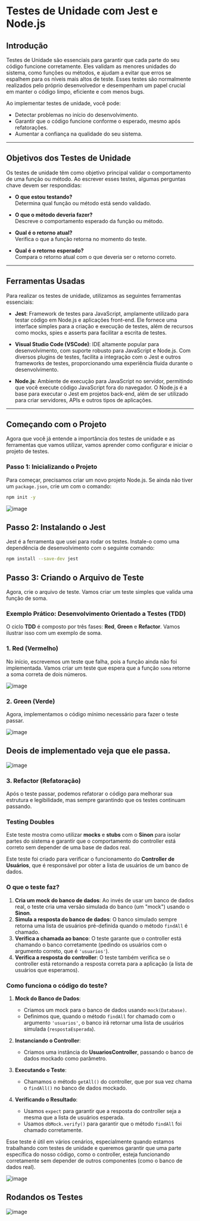 
# Testes de Unidade com Jest e Node.js

## Introdução

Testes de Unidade são essenciais para garantir que cada parte do seu código funcione corretamente. Eles validam as menores unidades do sistema, como funções ou métodos, e ajudam a evitar que erros se espalhem para os níveis mais altos de teste. Esses testes são normalmente realizados pelo próprio desenvolvedor e desempenham um papel crucial em manter o código limpo, eficiente e com menos bugs.

Ao implementar testes de unidade, você pode:

- Detectar problemas no início do desenvolvimento.
- Garantir que o código funcione conforme o esperado, mesmo após refatorações.
- Aumentar a confiança na qualidade do seu sistema.

---

## Objetivos dos Testes de Unidade

Os testes de unidade têm como objetivo principal validar o comportamento de uma função ou método. Ao escrever esses testes, algumas perguntas chave devem ser respondidas:

- **O que estou testando?**  
  Determina qual função ou método está sendo validado.
  
- **O que o método deveria fazer?**  
  Descreve o comportamento esperado da função ou método.

- **Qual é o retorno atual?**  
  Verifica o que a função retorna no momento do teste.

- **Qual é o retorno esperado?**  
  Compara o retorno atual com o que deveria ser o retorno correto.

---

## Ferramentas Usadas

Para realizar os testes de unidade, utilizamos as seguintes ferramentas essenciais:

- **Jest**: Framework de testes para JavaScript, amplamente utilizado para testar código em Node.js e aplicações front-end. Ele fornece uma interface simples para a criação e execução de testes, além de recursos como mocks, spies e asserts para facilitar a escrita de testes.
  
- **Visual Studio Code (VSCode)**: IDE altamente popular para desenvolvimento, com suporte robusto para JavaScript e Node.js. Com diversos plugins de testes, facilita a integração com o Jest e outros frameworks de testes, proporcionando uma experiência fluida durante o desenvolvimento.

- **Node.js**: Ambiente de execução para JavaScript no servidor, permitindo que você execute código JavaScript fora do navegador. O Node.js é a base para executar o Jest em projetos back-end, além de ser utilizado para criar servidores, APIs e outros tipos de aplicações.

---

## Começando com o Projeto

Agora que você já entende a importância dos testes de unidade e as ferramentas que vamos utilizar, vamos aprender como configurar e iniciar o projeto de testes.

### Passo 1: Inicializando o Projeto

Para começar, precisamos criar um novo projeto Node.js. Se ainda não tiver um `package.json`, crie um com o comando:

```bash
npm init -y
```
![image](https://github.com/user-attachments/assets/e4006e92-0b21-4d86-84a1-e68cea548942)

## Passo 2: Instalando o Jest

Jest é a ferramenta que usei para rodar os testes. Instale-o como uma dependência de desenvolvimento com o seguinte comando:

```bash
npm install --save-dev jest
```
## Passo 3: Criando o Arquivo de Teste

Agora, crie o arquivo de teste. Vamos criar um teste simples que valida uma função de soma.

### Exemplo Prático: Desenvolvimento Orientado a Testes (TDD)

O ciclo **TDD** é composto por três fases: **Red**, **Green** e **Refactor**. Vamos ilustrar isso com um exemplo de soma.

### 1. Red (Vermelho)

No início, escrevemos um teste que falha, pois a função ainda não foi implementada. Vamos criar um teste que espera que a função `soma` retorne a soma correta de dois números.

![image](https://github.com/user-attachments/assets/b8e5569e-3190-4885-8966-d13e9325a027)

### 2. Green (Verde)
Agora, implementamos o código mínimo necessário para fazer o teste passar.


![image](https://github.com/user-attachments/assets/cc9dbb7a-4473-4b2d-9508-126c6a31c423)

## Deois de implementado veja que ele passa.
![image](https://github.com/user-attachments/assets/f417d4ed-4ab6-40c9-9ac6-96e5d45c3212)


### 3. Refactor (Refatoração)
Após o teste passar, podemos refatorar o código para melhorar sua estrutura e legibilidade, mas sempre garantindo que os testes continuam passando.


### Testing Doubles

Este teste mostra como utilizar **mocks** e **stubs** com o **Sinon** para isolar partes do sistema e garantir que o comportamento do controller está correto sem depender de uma base de dados real.

Este teste foi criado para verificar o funcionamento do **Controller de Usuários**, que é responsável por obter a lista de usuários de um banco de dados.

### O que o teste faz?

1. **Cria um mock do banco de dados**: Ao invés de usar um banco de dados real, o teste cria uma versão simulada do banco (um "mock") usando o **Sinon**.
2. **Simula a resposta do banco de dados**: O banco simulado sempre retorna uma lista de usuários pré-definida quando o método `findAll` é chamado.
3. **Verifica a chamada ao banco**: O teste garante que o controller está chamando o banco corretamente (pedindo os usuários com o argumento correto, que é `'usuarios'`).
4. **Verifica a resposta do controller**: O teste também verifica se o controller está retornando a resposta correta para a aplicação (a lista de usuários que esperamos).

### Como funciona o código do teste?

1. **Mock do Banco de Dados**:
   - Criamos um mock para o banco de dados usando `mock(Database)`.
   - Definimos que, quando o método `findAll` for chamado com o argumento `'usuarios'`, o banco irá retornar uma lista de usuários simulada (`respostaEsperada`).

2. **Instanciando o Controller**:
   - Criamos uma instância do **UsuariosController**, passando o banco de dados mockado como parâmetro.

3. **Executando o Teste**:
   - Chamamos o método `getAll()` do controller, que por sua vez chama o `findAll()` no banco de dados mockado.

4. **Verificando o Resultado**:
   - Usamos `expect` para garantir que a resposta do controller seja a mesma que a lista de usuários esperada.
   - Usamos `dbMock.verify()` para garantir que o método `findAll` foi chamado corretamente.

Esse teste é útil em vários cenários, especialmente quando estamos trabalhando com testes de unidade e queremos garantir que uma parte específica do nosso código, como o controller, esteja funcionando corretamente sem depender de outros componentes (como o banco de dados real).

![image](https://github.com/user-attachments/assets/836c6395-af3d-406b-b4ee-0f8d0dcab88b)

## Rodandos os Testes 
![image](https://github.com/user-attachments/assets/c40ee00c-b6d4-46cc-89bb-70b895418a69)




